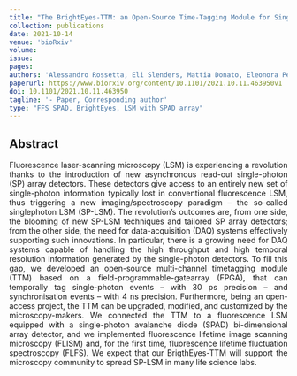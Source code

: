 ```yaml
---
title: "The BrightEyes-TTM: an Open-Source Time-Tagging Module for Single-Photon Microscopy"
collection: publications
date: 2021-10-14
venue: 'bioRxiv'
volume: 
issue: 
pages: 
authors: 'Alessandro Rossetta, Eli Slenders, Mattia Donato, Eleonora Perego, Francesco Diotalevi, Luca Lanzanó, Sami V. Koho, Giorgio Tortarolo, Marco Crepaldi, Giuseppe Vicidomini'
paperurl: https://www.biorxiv.org/content/10.1101/2021.10.11.463950v1
doi: 10.1101/2021.10.11.463950
tagline: '- Paper, Corresponding author'
type: "FFS SPAD, BrightEyes, LSM with SPAD array"
---
```


<h2> Abstract </h2>
<p align= "justify">
Fluorescence laser-scanning microscopy (LSM) is experiencing a revolution thanks to the introduction of new asynchronous read-out single-photon (SP) array detectors. These detectors give access to an entirely new set of single-photon information typically lost in conventional fluorescence LSM, thus triggering a new imaging/spectroscopy paradigm – the so-called singlephoton LSM (SP-LSM). The revolution’s outcomes are, from one side, the blooming of new SP-LSM techniques and tailored SP array detectors; from the other side, the need for data-acquisition (DAQ) systems effectively supporting such innovations. In particular, there is a growing need for DAQ systems capable of handling the high throughput and high temporal resolution information generated by the single-photon detectors. To fill this gap, we developed an open-source multi-channel timetagging module (TTM) based on a field-programmable-gatearray (FPGA), that can temporally tag single-photon events – with 30 ps precision – and synchronisation events – with 4 ns precision. Furthermore, being an open-access project, the TTM can be upgraded, modified, and customized by the microscopy-makers. We connected the TTM to a fluorescence LSM equipped with a single-photon avalanche diode (SPAD) bi-dimensional array detector, and we implemented fluorescence lifetime image scanning microscopy (FLISM) and, for the first time, fluorescence lifetime fluctuation spectroscopy (FLFS). We expect that our BrigthEyes-TTM will support the microscopy community to spread SP-LSM in many life science labs.

